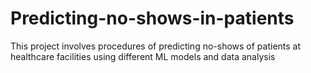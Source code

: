 # Predicting-no-shows-in-patients
This project involves procedures of predicting no-shows of patients at healthcare facilities using different ML models and data analysis
